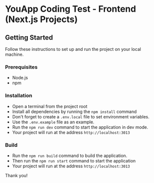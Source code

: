 # YouApp Coding Test - Frontend (Next.js Projects)

## Getting Started

Follow these instructions to set up and run the project on your local machine.

### Prerequisites

- Node.js
- npm

### Installation
- Open a terminal from the project root
- Install all dependencies by running the `npm install` command
- Don't forget to create a `.env.local` file to set environment variables.
- Use the `.env.example` file as an example.
- Run the `npm run dev` command to start the application in dev mode.
- Your project will run at the address `http://localhost:3013`

### Build
- Run the `npm run build` command to build the application.
- Then run the `npm run start` command to start the application
- Your project will run at the address `http://localhost:3013`

Thank you!